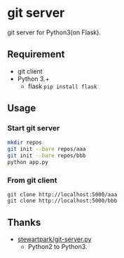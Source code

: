# git server

git server for Python3(on Flask).

## Requirement
- git client
- Python 3.+
    - flask `pip install flask`

## Usage

### Start git server

```sh
mkdir repos
git init --bare repos/aaa
git init --bare repos/bbb
python app.py
```

### From git client

```
git clone http://localhost:5000/aaa
git clone http://localhost:5000/bbb
```

## Thanks
- [stewartpark/git-server.py](https://gist.github.com/stewartpark/1b079dc0481c6213def9)
    - Python2 to Python3.


